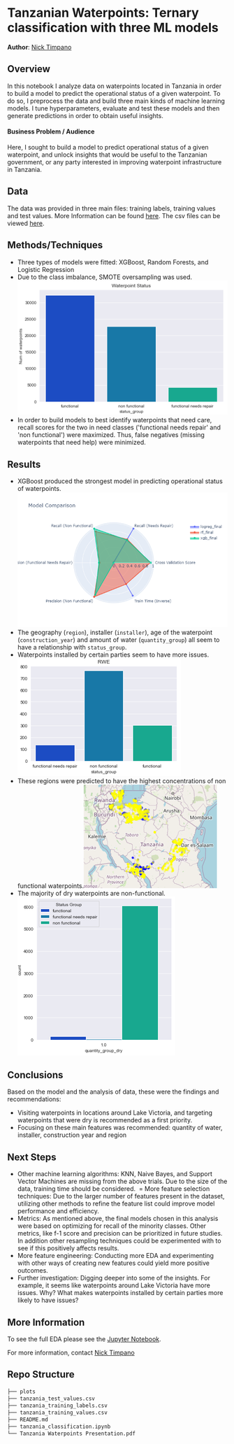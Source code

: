 # Tanzanian Waterpoints: Ternary classification with three ML models
**Author**: [Nick Timpano](mailto:nick.timpano@gmail.com)

## Overview
In this notebook I analyze data on waterpoints located in Tanzania in order to build a model to predict the operational status of a given waterpoint. To do so, I preprocess the data and build three main kinds of machine learning models. I tune hyperparameters, evaluate and test these models and then generate predictions in order to obtain useful insights. 

#### Business Problem / Audience 
Here, I sought to build a model to predict operational status of a given waterpoint, and unlock insights that would be useful to the Tanzanian government, or any party interested in improving waterpoint infrastructure in Tanzania. 

## Data 
The data was provided in three main files: training labels, training values and test values. More Information can be found [here](https://www.drivendata.org/competitions/7/pump-it-up-data-mining-the-water-table/page/25/). The csv files can be viewed [here](https://github.com/timpanon/tanzanian_waterpoint_classification). 

## Methods/Techniques 
- Three types of models were fitted: XGBoost, Random Forests, and Logistic Regression 
- Due to the class imbalance, SMOTE oversampling was used. 
![status_group](./plots/labels_analysis.png)
- In order to build models to best identify waterpoints that need care, recall scores for the two in need classes ('functional needs repair' and 'non functional') were maximized. Thus, false negatives (missing waterpoints that need help) were minimized. 

## Results
- XGBoost produced the strongest model in predicting operational status of waterpoints.    
![model comparison](./plots/model_comparison_radar.png)
- The geography (`region`), installer (`installer`), age of the waterpoint (`construction_year`) and amount of water (`quantity_group`) all seem to have a relationship with `status_group`.  
- Waterpoints installed by certain parties seem to have more issues. ![RWE Installed Waterpoints](./plots/installer_RWE_count_plot.png) 
- These regions were predicted to have the highest concentrations of non functional waterpoints.![waterpoint predictions](./plots/map_waterpoints_predictions.png)
- The majority of dry waterpoints are non-functional.![dry waterpoints](./plots/quantity_group_dry_plot.png)

## Conclusions 
Based on the model and the analysis of data, these were the findings and recommendations: 
- Visiting waterpoints in locations around Lake Victoria, and targeting waterpoints that were dry is recommended as a first priority. 
- Focusing on these main features was recommended: quantity of water, installer, construction year and region 

## Next Steps 
- Other machine learning algorithms: KNN, Naive Bayes, and Support Vector Machines are missing from the above trials. Due to the size of the data, training time should be considered. 
= More feature selection techniques: Due to the larger number of features present in the dataset, utilizing other methods to refine the feature list could improve model performance and efficiency. 
- Metrics: As mentioned above, the final models chosen in this analysis were based on optimizing for recall of the minority classes. Other metrics, like f-1 score and precision can be prioritized in future studies. In addition other resampling techniques could be experimented with to see if this positively affects results. 
- More feature engineering: Conducting more EDA and experimenting with other ways of creating new features could yield more positive outcomes. 
- Further investigation: Digging deeper into some of the insights. For example, it seems like waterpoints around Lake Victoria have more issues. Why? What makes waterpoints installed by certain parties more likely to have issues?

## More Information 
To see the full EDA please see the [Jupyter Notebook](./tanzania_classification.ipynb). 

For more information, contact [Nick Timpano](mailto:nick.timpano@gmail.com)

## Repo Structure 

```
├── plots
├── tanzania_test_values.csv
├── tanzania_training_labels.csv
├── tanzania_training_values.csv
├── README.md
├── tanzania_classification.ipynb
└── Tanzania Waterpoints Presentation.pdf
```